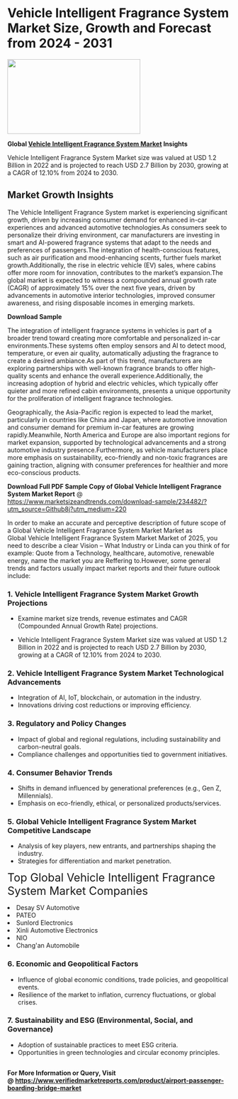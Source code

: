 <H1>Vehicle Intelligent Fragrance System Market Size, Growth and Forecast from 2024 - 2031</H1><img class="aligncenter size-medium wp-image-584254" src="https://thirdeyenews.in/wp-content/uploads/2024/09/Global-Market-Research-300x168.jpeg" alt="" width="300" height="168" /><p><strong>Global&nbsp;<a href="https://www.marketsizeandtrends.com/download-sample/234482/?utm_source=Github8j?utm_medium=220">Vehicle Intelligent Fragrance System Market</a> Insights</strong></p><p>Vehicle Intelligent Fragrance System Market size was valued at USD 1.2 Billion in 2022 and is projected to reach USD 2.7 Billion by 2030, growing at a CAGR of 12.10% from 2024 to 2030.</p><p><h2>Market Growth Insights</h2> <p>The Vehicle Intelligent Fragrance System market is experiencing significant growth, driven by increasing consumer demand for enhanced in-car experiences and advanced automotive technologies.As consumers seek to personalize their driving environment, car manufacturers are investing in smart and AI-powered fragrance systems that adapt to the needs and preferences of passengers.The integration of health-conscious features, such as air purification and mood-enhancing scents, further fuels market growth.Additionally, the rise in electric vehicle (EV) sales, where cabins offer more room for innovation, contributes to the market’s expansion.The global market is expected to witness a compounded annual growth rate (CAGR) of approximately 15% over the next five years, driven by advancements in automotive interior technologies, improved consumer awareness, and rising disposable incomes in emerging markets.</p> <p><strong>Download Sample</strong></p> <p>The integration of intelligent fragrance systems in vehicles is part of a broader trend toward creating more comfortable and personalized in-car environments.These systems often employ sensors and AI to detect mood, temperature, or even air quality, automatically adjusting the fragrance to create a desired ambiance.As part of this trend, manufacturers are exploring partnerships with well-known fragrance brands to offer high-quality scents and enhance the overall experience.Additionally, the increasing adoption of hybrid and electric vehicles, which typically offer quieter and more refined cabin environments, presents a unique opportunity for the proliferation of intelligent fragrance technologies.</p> <p>Geographically, the Asia-Pacific region is expected to lead the market, particularly in countries like China and Japan, where automotive innovation and consumer demand for premium in-car features are growing rapidly.Meanwhile, North America and Europe are also important regions for market expansion, supported by technological advancements and a strong automotive industry presence.Furthermore, as vehicle manufacturers place more emphasis on sustainability, eco-friendly and non-toxic fragrances are gaining traction, aligning with consumer preferences for healthier and more eco-conscious products.</p> <p><span class=""><strong>Download Full PDF Sample Copy of Global Vehicle Intelligent Fragrance System Market Report</strong> @ <a href="https://www.marketsizeandtrends.com/download-sample/234482/?utm_source=Github8j?utm_medium=220" target="_blank">https://www.marketsizeandtrends.com/download-sample/234482/?utm_source=Github8j?utm_medium=220</a></span></p><p>In order to make an accurate and perceptive description of future scope of a Global&nbsp;Vehicle Intelligent Fragrance System Market Market as Global&nbsp;Vehicle Intelligent Fragrance System Market Market of 2025, you need to describe a clear Vision &ndash; What Industry or Linda can you think of for example: Quote from a Technology, healthcare, automotive, renewable energy, name the market you are Reffering to.However, some general trends and factors usually impact market reports and their future outlook include:</p><h3>1.&nbsp;<strong>Vehicle Intelligent Fragrance System Market Growth Projections</strong></h3><ul><li>Examine market size trends, revenue estimates and CAGR (Compounded Annual Growth Rate) projections.</li><li><p>Vehicle Intelligent Fragrance System Market size was valued at USD 1.2 Billion in 2022 and is projected to reach USD 2.7 Billion by 2030, growing at a CAGR of 12.10% from 2024 to 2030.</p></li></ul><h3>2.&nbsp;<strong>Vehicle Intelligent Fragrance System Market Technological Advancements</strong></h3><ul><li>Integration of AI, IoT, blockchain, or automation in the industry.</li><li>Innovations driving cost reductions or improving efficiency.</li></ul><h3>3.&nbsp;<strong>Regulatory and Policy Changes</strong></h3><ul><li>Impact of global and regional regulations, including sustainability and carbon-neutral goals.</li><li>Compliance challenges and opportunities tied to government initiatives.</li></ul><h3>4.&nbsp;<strong>Consumer Behavior Trends</strong></h3><ul><li>Shifts in demand influenced by generational preferences (e.g., Gen Z, Millennials).</li><li>Emphasis on eco-friendly, ethical, or personalized products/services.</li></ul><h3>5.&nbsp;<strong>Global Vehicle Intelligent Fragrance System Market Competitive Landscape</strong></h3><ul><li>Analysis of key players, new entrants, and partnerships shaping the industry.</li><li>Strategies for differentiation and market penetration.</li></ul><p data-pm-slice="1 1 []"><span style="color: inherit; font-family: inherit; font-size: 25px;">Top Global Vehicle Intelligent Fragrance System Market Companies</span></p><div class="" data-test-id=""><p><li>Desay SV Automotive</li><li> PATEO</li><li> Sunlord Electronics</li><li> Xinli Automotive Electronics</li><li> NIO</li><li> Chang'an Automobile</li></p></div><h3>6.&nbsp;<strong>Economic and Geopolitical Factors</strong></h3><ul><li>Influence of global economic conditions, trade policies, and geopolitical events.</li><li>Resilience of the market to inflation, currency fluctuations, or global crises.</li></ul><h3>7.&nbsp;<strong>Sustainability and ESG (Environmental, Social, and Governance)</strong></h3><ul><li>Adoption of sustainable practices to meet ESG criteria.</li><li>Opportunities in green technologies and circular economy principles.</li></ul><h2><strong style="font-size: 14px;">For More Information or Query, Visit @&nbsp;</strong><a style="background-color: #ffffff; font-size: 14px;" href="https://www.marketsizeandtrends.com/report/vehicle-intelligent-fragrance-system-market/" target="_blank">https://www.verifiedmarketreports.com/product/airport-passenger-boarding-bridge-market</a></h2>